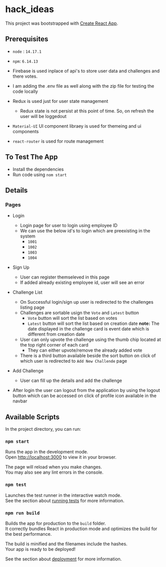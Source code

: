 # hack_ideas

This project was bootstrapped with [Create React App](https://github.com/facebook/create-react-app).

## Prerequisites
- `node` : `14.17.1`
- `npm`: `6.14.13`

- Firebase is used inplace of api's to store user data and challenges and there votes.
- I am adding the .env file as well along with the zip file for testing the code locally
- Redux is used just for user state management
  - Redux state is not persist at this point of time. So, on refresh the user will be loggedout
- `Material-UI` UI component libraey is used for themeing and ui components
- `react-router` is used for route management

## To Test The App
- Install the dependencies
- Run code using `nom start` 

## Details
### Pages
- Login
    - Login page for user to login using employee ID
    - We can use the below id's to login which are preexisting in the system
      - `1001`
      - `1002`
      - `1003`
      - `1004`
- Sign Up
    - User can register themseleved in this page
    - If added already existing employee id, user will see an error
- Challenge List
    - On Successful login/sign up user is redirected to the challenges listing page
    - Challenges are sortable usign the `Vote` and `Latest` button 
      - `Vote` button will sort the list based on votes
      -  `Latest` button will sort the list based on creation date
          **note:** The date displayed in the challenge card is event date which is different from creation date
    - User can only upvote the challenge using the thumb chip located at the top right corner of each card
      - They can either upvote/remove the already added vote
    - There is a third button available beside the sort button on click of which user is redirected to `Add New Challende` page 
- Add Challenge 
    - User can fill up the details and add the challenge

- After login the user can logout from the application by using the logout button which can be accessed on click of profile icon available in the navbar

## Available Scripts

In the project directory, you can run:

### `npm start`

Runs the app in the development mode.\
Open [http://localhost:3000](http://localhost:3000) to view it in your browser.

The page will reload when you make changes.\
You may also see any lint errors in the console.

### `npm test`

Launches the test runner in the interactive watch mode.\
See the section about [running tests](https://facebook.github.io/create-react-app/docs/running-tests) for more information.

### `npm run build`

Builds the app for production to the `build` folder.\
It correctly bundles React in production mode and optimizes the build for the best performance.

The build is minified and the filenames include the hashes.\
Your app is ready to be deployed!

See the section about [deployment](https://facebook.github.io/create-react-app/docs/deployment) for more information.
